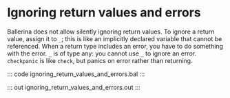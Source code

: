 # Ignoring return values and errors

Ballerina does not allow silently ignoring return values.
To ignore a return value, assign it to `_`; this is like 
an implicitly declared variable that cannot be referenced.
When a return type includes an error, you have to do something 
with the error.
`_` is of type any: you cannot use `_` to ignore an error.
`checkpanic` is like `check`, but panics on error rather than 
returning.

::: code ignoring_return_values_and_errors.bal :::

::: out ignoring_return_values_and_errors.out :::